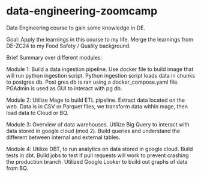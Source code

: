 # data-engineering-zoomcamp
Data Engineering course to gain some knowledge in DE. 

Goal: Apply the learnings in this course to my life. Merge the learnings from DE-ZC24 to my Food Safety / Quality background.

Brief Summary over different modules:

Module 1: 
Build a data ingestion pipeline. Use docker file to build image that will run python ingestion script. Python ingestion script loads data in chunks to postgres db. Post gres db is ran using a docker_compose.yaml file. PGAdmin is used as GUI to interact with pg db. 

Module 2: 
Utilize Mage to build ETL pipeline. Extract data located on the web. Data is in CSV or Parquet files, we transform data within mage, then load data to Cloud or BQ.

Module 3: 
Overview of data warehouses. Utilize Big Query to interact with data stored in google cloud (mod 2). Build queries and understand the different between internal and external tables.

Module 4:
Utilize DBT, to run analytics on data stored in google cloud. Build tests in dbt. Build jobs to test if pull requests will work to prevent crashing the production branch. Utilized Google Looker to build out graphs of data from BQ. 
